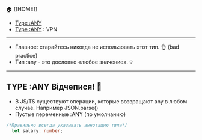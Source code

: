 🏠 [[HOME]]  

- [Type :ANY](https://www.typescriptlang.org/docs/handbook/2/everyday-types.html#any)
- [Type :ANY](https://scriptdev.ru/guide/012/) : VPN

<hr>

- Главное: старайтесь никогда не использовать этот тип. 👌 (bad practice)
- Тип :any - это дословно «любое значение». 💡
<hr>

## TYPE :ANY Відчепися! 🥰
- В JS/TS существуют операции, которые возвращают any в любом случае. Например JSON.parse()
- Пустые переменные :ANY (по умолчанию)

```TypeScript
/*Правильно всегда указывать аннотацию типа*/ 
  let salary: number; 
```



